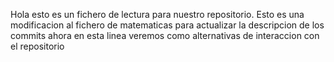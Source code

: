 Hola esto es un fichero de lectura para nuestro repositorio.
Esto es una modificacion al fichero de matematicas para actualizar la descripcion de los commits
ahora en esta linea veremos como alternativas de interaccion con el repositorio

